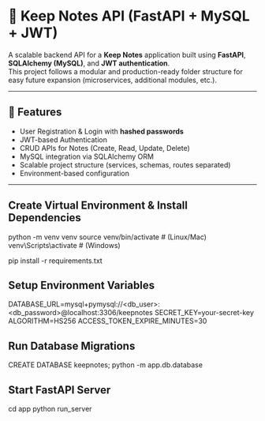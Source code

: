 # 📝 Keep Notes API (FastAPI + MySQL + JWT)

A scalable backend API for a **Keep Notes** application built using **FastAPI**, **SQLAlchemy (MySQL)**, and **JWT authentication**.  
This project follows a modular and production-ready folder structure for easy future expansion (microservices, additional modules, etc.).

---

## 🚀 Features
- User Registration & Login with **hashed passwords**
- JWT-based Authentication
- CRUD APIs for Notes (Create, Read, Update, Delete)
- MySQL integration via SQLAlchemy ORM
- Scalable project structure (services, schemas, routes separated)
- Environment-based configuration

---
## **Create Virtual Environment & Install Dependencies**
python -m venv venv
source venv/bin/activate   # (Linux/Mac)
venv\Scripts\activate      # (Windows)

pip install -r requirements.txt

## **Setup Environment Variables**
DATABASE_URL=mysql+pymysql://<db_user>:<db_password>@localhost:3306/keepnotes
SECRET_KEY=your-secret-key
ALGORITHM=HS256
ACCESS_TOKEN_EXPIRE_MINUTES=30

## Run Database Migrations 
CREATE DATABASE keepnotes;
python -m app.db.database

## Start FastAPI Server
cd app
python run_server
